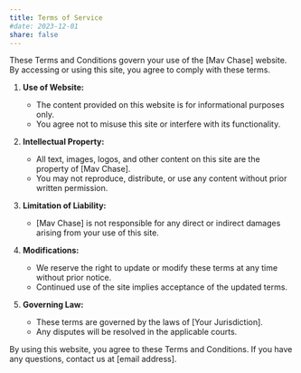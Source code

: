 ```yaml
---
title: Terms of Service
#date: 2023-12-01
share: false
---
```


These Terms and Conditions govern your use of the [Mav Chase] website. By accessing or using this site, you agree to comply with these terms.

1. **Use of Website:**
   - The content provided on this website is for informational purposes only.
   - You agree not to misuse this site or interfere with its functionality.

2. **Intellectual Property:**
   - All text, images, logos, and other content on this site are the property of [Mav Chase].
   - You may not reproduce, distribute, or use any content without prior written permission.

3. **Limitation of Liability:**
   - [Mav Chase] is not responsible for any direct or indirect damages arising from your use of this site.

4. **Modifications:**
   - We reserve the right to update or modify these terms at any time without prior notice.
   - Continued use of the site implies acceptance of the updated terms.

5. **Governing Law:**
   - These terms are governed by the laws of [Your Jurisdiction].
   - Any disputes will be resolved in the applicable courts.

By using this website, you agree to these Terms and Conditions. If you have any questions, contact us at [email address].